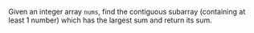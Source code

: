 Given an integer array `nums`, find the contiguous subarray (containing at least 1 number) which has the largest sum and return its sum. 